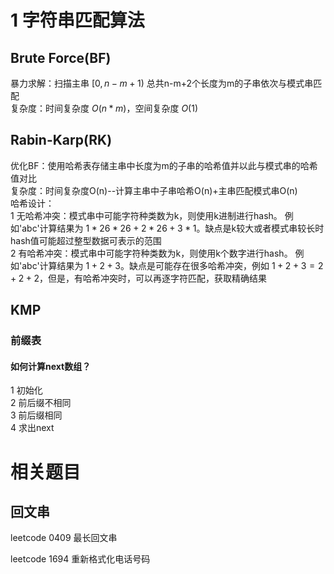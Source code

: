 # 1 字符串匹配算法
## Brute Force(BF)
暴力求解：扫描主串 $[0,n-m+1)$ 总共n-m+2个长度为m的子串依次与模式串匹配    
复杂度：时间复杂度 $O(n*m)$，空间复杂度 $O(1)$   
## Rabin-Karp(RK)
优化BF：使用哈希表存储主串中长度为m的子串的哈希值并以此与模式串的哈希值对比   
复杂度：时间复杂度O(n)--计算主串中子串哈希O(n)+主串匹配模式串O(n)  
哈希设计：  
1 无哈希冲突：模式串中可能字符种类数为k，则使用k进制进行hash。
例如'abc'计算结果为 $1*26*26+2*26+3*1$。缺点是k较大或者模式串较长时hash值可能超过整型数据可表示的范围  
2 有哈希冲突：模式串中可能字符种类数为k，则使用k个数字进行hash。
例如'abc'计算结果为 $1+2+3$。缺点是可能存在很多哈希冲突，例如 $1+2+3=2+2+2$，但是，有哈希冲突时，可以再逐字符匹配，获取精确结果  
## KMP

### 前缀表
#### 如何计算next数组？
1 初始化  
2 前后缀不相同  
3 前后缀相同  
4 求出next


# 相关题目

## 回文串
leetcode 0409 最长回文串

leetcode 1694 重新格式化电话号码

